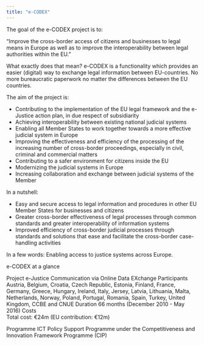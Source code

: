 ```yaml
---
title: "e-CODEX"
---
```


The goal of the e-CODEX project is to:

“Improve the cross-border access of citizens and businesses to legal means in Europe as well as to improve the interoperability between legal authorities within the EU.”

What exactly does that mean? e-CODEX is a functionality which provides an easier (digital) way to exchange legal information between EU-countries. No more bureaucratic paperwork no matter the differences between the EU countries.

The aim of the project is:
* Contributing to the implementation of the EU legal framework and the e-Justice action plan, in due respect of subsidiarity
* Achieving interoperability between existing national judicial systems
* Enabling all Member States to work together towards a more effective judicial system in Europe
* Improving the effectiveness and efficiency of the processing of the increasing number of cross-border proceedings, especially in civil, criminal and commercial matters
* Contributing to a safer environment for citizens inside the EU
* Modernizing the judicial systems in Europe
* Increasing collaboration and exchange between judicial systems of the Member 

In a nutshell:
* Easy and secure access to legal information and procedures in other EU Member States for businesses and citizens
* Greater cross-border effectiveness of legal processes through common standards and greater interoperability of information systems
* Improved efficiency of cross-border judicial processes through standards and solutions that ease and facilitate the cross-border case-handling activities

In a few words: Enabling access to justice systems across Europe.

e-CODEX at a glance

Project	e-Justice Communication via Online Data EXchange
Participants	Austria, Belgium, Croatia, Czech Republic, Estonia, Finland, France, Germany, Greece, Hungary, Ireland, Italy, Jersey, Latvia, Lithuania, Malta, Netherlands, Norway, Poland, Portugal, Romania, Spain, Turkey, United Kingdom, CCBE and CNUE
Duration	66 months (December 2010 - May 2016)
Costs	
Total cost: €24m (EU contribution: €12m)

Programme	ICT Policy Support Programme under the Competitiveness and Innovation Framework Programme (CIP)


